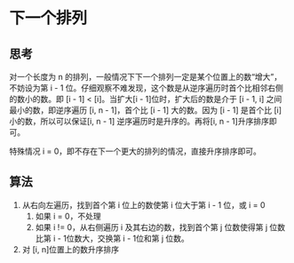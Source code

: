 # 下一个排列

## 思考

对一个长度为 n 的排列，一般情况下下一个排列一定是某个位置上的数“增大”，不妨设为第 i - 1 位。仔细观察不难发现，这个数是从逆序遍历时首个比相邻右侧的数小的数。即 [i - 1] < [i]。当扩大[i - 1]位时，扩大后的数是介于 [i - 1, i] 之间最小的数，即逆序遍历 [i, n - 1]，首个比 [i - 1] 大的数。因为 [i - 1] 是首个比 [i] 小的数，所以可以保证[i, n - 1] 逆序遍历时是升序的。再将[i, n - 1]升序排序即可。

特殊情况 i = 0，即不存在下一个更大的排列的情况，直接升序排序即可。

## 算法

1. 从右向左遍历，找到首个第 i 位上的数使第 i 位大于第 i - 1 位，或 i = 0
   1.  如果 i = 0，不处理
   2. 如果 i != 0，从右侧遍历 i 及其右边的数，找到首个第 j 位数使得第 j 位数比第 i - 1位数大，交换第 i - 1位和第 j 位数。
2. 对 [i, n]位置上的数升序排序